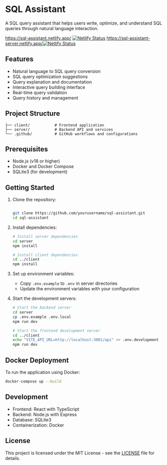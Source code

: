 # SQL Assistant

A SQL query assistant that helps users write, optimize, and understand SQL queries through natural language interaction.

<https://sql-assistant.netlify.app/> [![Netlify Status](https://api.netlify.com/api/v1/badges/5c3dc2cc-29ea-4400-b80d-9d59c731c61b/deploy-status)](https://app.netlify.com/projects/sql-assistant/deploys)
<https://sql-assistant-server.netlify.app/>[![Netlify Status](https://api.netlify.com/api/v1/badges/87f74d8b-6a28-4eb8-bd02-c051e6bd9604/deploy-status)](https://app.netlify.com/projects/sql-assistant-server/deploys)

## Features

- Natural language to SQL query conversion
- SQL query optimization suggestions
- Query explanation and documentation
- Interactive query building interface
- Real-time query validation
- Query history and management

## Project Structure

``` sql-assistant/
├── client/           # Frontend application
├── server/           # Backend API and services
└── .github/          # GitHub workflows and configurations
```

## Prerequisites

- Node.js (v18 or higher)
- Docker and Docker Compose
- SQLite3 (for development)

## Getting Started

1. Clone the repository:

   ``` bash

   git clone https://github.com/yourusername/sql-assistant.git
   cd sql-assistant
   ```

2. Install dependencies:

   ``` bash
   # Install server dependencies
   cd server
   npm install

   # Install client dependencies
   cd ../client
   npm install
   ```

3. Set up environment variables:
   - Copy `.env.example` to `.env` in server directories
   - Update the environment variables with your configuration

4. Start the development servers:

   ``` bash
   # Start the backend server
   cd server
   cp .env.example .env.local
   npm run dev

   # Start the frontend development server
   cd ../client
   echo "VITE_API_URL=http://localhost:3001/api" >> .env.development
   npm run dev
   ```

## Docker Deployment

To run the application using Docker:

```bash
docker-compose up --build
```

## Development

- Frontend: React with TypeScript
- Backend: Node.js with Express
- Database: SQLite3
- Containerization: Docker

## License

This project is licensed under the MIT License - see the [LICENSE](LICENSE) file for details.
